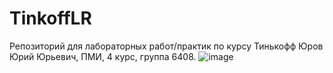 # TinkoffLR
 Репозиторий для лабораторных работ/практик по курсу Тинькофф
 Юров Юрий Юрьевич, ПМИ, 4 курс, группа 6408.
 ![image](https://github.com/DraclosXD/TinkoffLR/assets/114857538/03f3de1f-07ca-4d37-bfce-7ede98c82c49)
